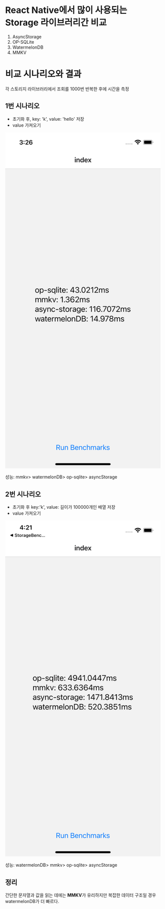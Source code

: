 # React Native에서 많이 사용되는 Storage 라이브러리간 비교

1. AsyncStorage
2. OP-SQLite
3. WatermelonDB
4. MMKV

# 비교 시나리오와 결과

각 스토리지 라이브러리에서 조회를 1000번 반복한 후에 시간을 측정

## 1번 시나리오
- 초기화 후, key: 'k', value: 'hello' 저장
- value 가져오기

<img src="assets/images/bench-mark-result-ios-simulator.png" width="500">

성능: mmkv> watermelonDB> op-sqlite> asyncStorage


## 2번 시나리오
- 초기화 후 key:'k', value: 길이가 100000개인 배열 저장
- value 가져오기

<img src="assets/images/bench-mark-result2-ios-simulator.png" width="500">

성능: watermelonDB> mmkv> op-sqlite> asyncStorage

## 정리
간단한 문자열과 값을 읽는 데에는 **MMKV**가 유리하지만 복잡한 데이터 구조일 경우 watermelonDB가 더 빠르다.
